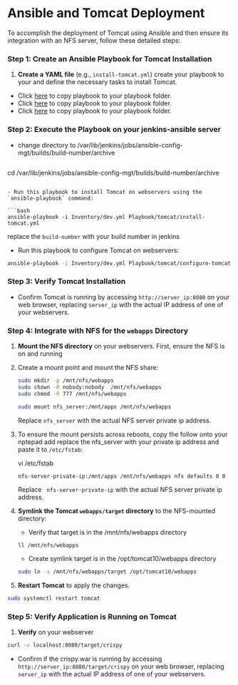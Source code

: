 # Ansible and Tomcat Deployment

To accomplish the deployment of Tomcat using Ansible and then ensure its integration with an NFS server, follow these detailed steps:


### Step 1: Create an Ansible Playbook for Tomcat Installation

1. **Create a YAML file** (e.g., `install-tomcat.yml`) create your playbook to your and define the necessary tasks to install Tomcat. 

- Click [here](tomcat/install-tomcat.yml) to copy playbook to your playbook folder. 
- Click [here](tomcat/configure-tomcat.yml) to copy playbook to your playbook folder. 
- Click [here](tomcat/tomcat-users.xml) to copy playbook to your playbook folder. 


### Step 2: Execute the Playbook on your jenkins-ansible server

- change directory to /var/lib/jenkins/jobs/ansible-config-mgt/builds/build-number/archive

  ```bash
 cd /var/lib/jenkins/jobs/ansible-config-mgt/builds/build-number/archive
  ```

- Run this playbook to install Tomcat on webservers using the `ansible-playbook` command:

  ```bash
ansible-playbook -i Inventory/dev.yml Playbook/tomcat/install-tomcat.yml
  ```
replace the `build-number` with your build number in jenkins 

- Run this playbook to configure Tomcat on webservers:

 ```bash
ansible-playbook -i Inventory/dev.yml Playbook/tomcat/configure-tomcat.yml
  ```

### Step 3: Verify Tomcat Installation

- Confirm Tomcat is running by accessing `http://server_ip:8080` on your web browser, replacing `server_ip` with the actual IP address of one of your webservers.

### Step 4: Integrate with NFS for the `webapps` Directory

1. **Mount the NFS directory** on your webservers. First, ensure the NFS is on and running 

2. Create a mount point and mount the NFS share:

   ```bash
   sudo mkdir -p /mnt/nfs/webapps
   sudo chown -R nobody:nobody  /mnt/nfs/webapps
   sudo chmod -R 777 /mnt/nfs/webapps
   ```

   ```bash
   sudo mount nfs_server:/mnt/apps /mnt/nfs/webapps
   ```
   Replace `nfs_server` with the actual NFS server private ip address.

3. To ensure the mount persists across reboots, copy the follow onto your nptepad add replace the nfs_server with your private ip address and paste it to `/etc/fstab`:

    vi /etc/fstab 
   ```
   nfs-server-private-ip:/mnt/apps /mnt/nfs/webapps nfs defaults 0 0
   ```
   Replace ` nfs-server-private-ip` with the actual NFS server private ip address.

4. **Symlink the Tomcat `webapps/target` directory** to the NFS-mounted directory:

   - Verify that target is in the /mnt/nfs/webapps directory

    ```bash
   ll /mnt/nfs/webapps
   ```
   - Create symlink target is in the /opt/tomcat10/webapps directory

   ```bash
   sudo ln -s /mnt/nfs/webapps/target /opt/tomcat10/webapps
   ```

5. **Restart Tomcat** to apply the changes.

  ```bash
  sudo systemctl restart tomcat
  ```

### Step 5: Verify Application is Running on Tomcat

 1. **Verify** on your webserver 

  ```bash
  curl -v localhost:8080/target/crispy
  ```

- Confirm if the crispy.war is running by accessing `http://server_ip:8080/target/crispy` on your web browser, replacing `server_ip` with the actual IP address of one of your webservers.

 